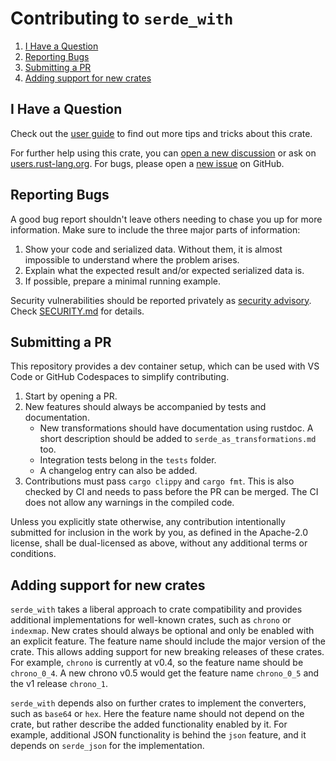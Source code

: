 # Contributing to `serde_with`

1. [I Have a Question](#i-have-a-question)
2. [Reporting Bugs](#reporting-bugs)
3. [Submitting a PR](#submitting-a-pr)
4. [Adding support for new crates](#adding-support-for-new-crates)

## I Have a Question

Check out the [user guide][user guide] to find out more tips and tricks about this crate.

For further help using this crate, you can [open a new discussion](https://github.com/jonasbb/serde_with/discussions/new) or ask on [users.rust-lang.org](https://users.rust-lang.org/).
For bugs, please open a [new issue](https://github.com/jonasbb/serde_with/issues/new) on GitHub.

## Reporting Bugs

A good bug report shouldn't leave others needing to chase you up for more information.
Make sure to include the three major parts of information:

1. Show your code and serialized data.
    Without them, it is almost impossible to understand where the problem arises.
2. Explain what the expected result and/or expected serialized data is.
3. If possible, prepare a minimal running example.

Security vulnerabilities should be reported privately as [security advisory](https://github.com/jonasbb/serde_with/security).
Check [SECURITY.md](./SECURITY.md) for details.

## Submitting a PR

This repository provides a dev container setup, which can be used with VS Code or GitHub Codespaces to simplify contributing.

1. Start by opening a PR.
2. New features should always be accompanied by tests and documentation.
    * New transformations should have documentation using rustdoc.
      A short description should be added to `serde_as_transformations.md` too.
    * Integration tests belong in the `tests` folder.
    * A changelog entry can also be added.
3. Contributions must pass `cargo clippy` and `cargo fmt`.
    This is also checked by CI and needs to pass before the PR can be merged.
    The CI does not allow any warnings in the compiled code.

Unless you explicitly state otherwise, any contribution intentionally submitted
for inclusion in the work by you, as defined in the Apache-2.0 license, shall
be dual-licensed as above, without any additional terms or conditions.

[user guide]: https://docs.rs/serde_with/latest/serde_with/guide/index.html

## Adding support for new crates

`serde_with` takes a liberal approach to crate compatibility and provides additional implementations for well-known crates, such as `chrono` or `indexmap`.
New crates should always be optional and only be enabled with an explicit feature.
The feature name should include the major version of the crate.
This allows adding support for new breaking releases of these crates.
For example, `chrono` is currently at v0.4, so the feature name should be `chrono_0_4`.
A new chrono v0.5 would get the feature name `chrono_0_5` and the v1 release `chrono_1`.

`serde_with` depends also on further crates to implement the converters, such as `base64` or `hex`.
Here the feature name should not depend on the crate, but rather describe the added functionality enabled by it.
For example, additional JSON functionality is behind the `json` feature, and it depends on `serde_json` for the implementation.
